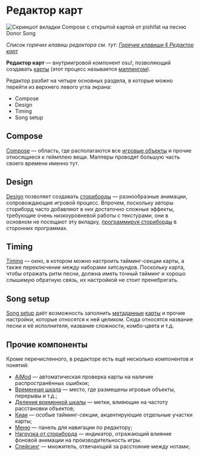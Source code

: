 # Редактор карт

![Скриншот вкладки Compose с открытой картой от pishifat на песню Donor Song](img/compose.jpg)

*Список горячих клавиш редактора см. тут: [Горячие клавиши § Редактор карт](/wiki/Client/Keyboard_shortcuts#режим-редактирования-карт)*

**Редактор карт** — внутриигровой компонент osu!, позволяющий создавать [карты](/wiki/Beatmap) (этот процесс называется [маппингом](/wiki/Beatmapping)).

Редактор разбит на четыре основных раздела, в которые можно перейти из верхнего левого угла экрана:

- Compose
- Design
- Timing
- Song setup

## Compose

[Compose](/wiki/Client/Beatmap_editor/Compose) — область, где располагаются все [игровые объекты](/wiki/Hit_object) и прочие относящиеся к геймплею вещи. Мапперы проводят большую часть своего времени именно тут.

## Design

[Design](/wiki/Client/Beatmap_editor/Design) позволяет создавать [сториборды](/wiki/Storyboard) — разнообразные анимации, сопровождающие игровой процесс. Впрочем, поскольку авторы сториборд часто добавляют в них достаточно сложные эффекты, требующие очень низкоуровневой работы с текстурами, они в основном не посещают эту вкладку, [программируя сториборды](/wiki/Storyboard/Scripting) в сторонних программах.

## Timing

[Timing](/wiki/Client/Beatmap_editor/Timing) — окно, в котором можно настроить тайминг-секции карты, а также переключение между наборами хитсаундов. Поскольку карта, чтобы отражать ритм песни, должна иметь точный тайминг и хорошо слышимую обратную связь, их настройкой не стоит пренебрегать.

## Song setup

[Song setup](/wiki/Client/Beatmap_editor/Song_Setup) даёт возможность заполнить [метаданные](/wiki/Client/Beatmap_editor/Song_Setup#song-and-map-meta-data) [карты](/wiki/Beatmap) и прочие настройки, которые относятся к ней целиком. Сюда относятся название песни и её исполнителя, название сложности, комбо-цвета и т.д.

## Прочие компоненты

Кроме перечисленного, в редакторе есть ещё несколько компонентов и понятий:

- [AiMod](AiMod) — автоматическая проверка карты на наличие распространённых ошибкок;
- [Временная шкала](Timelines) — место, где размещены игровые объекты, перерывы и т.д.;
- [Деления временной шкалы](Beat_Snap_Divisor) — метки, влияющие на частоту расстановки объектов;
- [Киаи](/wiki/Gameplay/Kiai_time) — особые тайминг-секции, акцентирующие отдельные участки карты;
- [Меню](Menu) — панель для навигации по редактору;
- [Нагрузка от сториборда](SB_Load) — индикатор, отражающий влияние фоновой анимации на производительность игры.
- [Спейсинг](Distance_snap) — множитель, отвечающий за расстояние между нотами;

